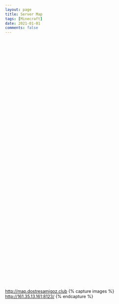 ```yaml
---
layout: page
title: Server Map
tags: [Minecraft]
date: 2021-01-01
comments: false
---
```

<iframe width="1000" height="800" src="//http://161.35.13.161:8123/" frameborder="0"> </iframe>

<a href="http://map.dostresamigoz.club">http://map.dostresamigoz.club</a>
{% capture images %}
    http://161.35.13.161:8123/
{% endcapture %}
